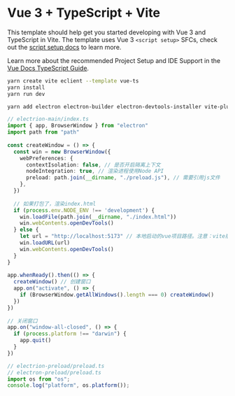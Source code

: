 # Vue 3 + TypeScript + Vite

This template should help get you started developing with Vue 3 and TypeScript in Vite. The template uses Vue 3 `<script setup>` SFCs, check out the [script setup docs](https://v3.vuejs.org/api/sfc-script-setup.html#sfc-script-setup) to learn more.

Learn more about the recommended Project Setup and IDE Support in the [Vue Docs TypeScript Guide](https://vuejs.org/guide/typescript/overview.html#project-setup).

```bash
yarn create vite eclient --template vue-ts
yarn install
yarn run dev
```

```bash
yarn add electron electron-builder electron-devtools-installer vite-plugin-electron vite-plugin-electron-renderer rimraf -D
```


```ts
// electrion-main/index.ts
import { app, BrowserWindow } from "electron"
import path from "path"
 
const createWindow = () => {
  const win = new BrowserWindow({
    webPreferences: {
      contextIsolation: false, // 是否开启隔离上下文
      nodeIntegration: true, // 渲染进程使用Node API
      preload: path.join(__dirname, "./preload.js"), // 需要引用js文件
    },
  })
 
  // 如果打包了，渲染index.html
  if (process.env.NODE_ENV !== 'development') {
    win.loadFile(path.join(__dirname, "./index.html"))
    win.webContents.openDevTools()
  } else {
    let url = "http://localhost:5173" // 本地启动的vue项目路径。注意：vite版本3以上使用的端口5173；版本2用的是3000
    win.loadURL(url)
    win.webContents.openDevTools()
  }
}
 
app.whenReady().then(() => {
  createWindow() // 创建窗口
  app.on("activate", () => {
    if (BrowserWindow.getAllWindows().length === 0) createWindow()
  })
})
 
// 关闭窗口
app.on("window-all-closed", () => {
  if (process.platform !== "darwin") {
    app.quit()
  }
}) 
```

```ts
// electrion-preload/preload.ts
// electron-preload/preload.ts
import os from "os";
console.log("platform", os.platform());
```